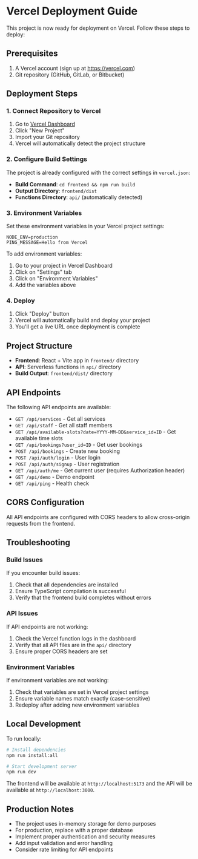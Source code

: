 # Vercel Deployment Guide

This project is now ready for deployment on Vercel. Follow these steps to deploy:

## Prerequisites

1. A Vercel account (sign up at https://vercel.com)
2. Git repository (GitHub, GitLab, or Bitbucket)

## Deployment Steps

### 1. Connect Repository to Vercel

1. Go to [Vercel Dashboard](https://vercel.com/dashboard)
2. Click "New Project"
3. Import your Git repository
4. Vercel will automatically detect the project structure

### 2. Configure Build Settings

The project is already configured with the correct settings in `vercel.json`:

- **Build Command**: `cd frontend && npm run build`
- **Output Directory**: `frontend/dist`
- **Functions Directory**: `api/` (automatically detected)

### 3. Environment Variables

Set these environment variables in your Vercel project settings:

```
NODE_ENV=production
PING_MESSAGE=Hello from Vercel
```

To add environment variables:
1. Go to your project in Vercel Dashboard
2. Click on "Settings" tab
3. Click on "Environment Variables"
4. Add the variables above

### 4. Deploy

1. Click "Deploy" button
2. Vercel will automatically build and deploy your project
3. You'll get a live URL once deployment is complete

## Project Structure

- **Frontend**: React + Vite app in `frontend/` directory
- **API**: Serverless functions in `api/` directory
- **Build Output**: `frontend/dist/` directory

## API Endpoints

The following API endpoints are available:

- `GET /api/services` - Get all services
- `GET /api/staff` - Get all staff members
- `GET /api/available-slots?date=YYYY-MM-DD&service_id=ID` - Get available time slots
- `GET /api/bookings?user_id=ID` - Get user bookings
- `POST /api/bookings` - Create new booking
- `POST /api/auth/login` - User login
- `POST /api/auth/signup` - User registration
- `GET /api/auth/me` - Get current user (requires Authorization header)
- `GET /api/demo` - Demo endpoint
- `GET /api/ping` - Health check

## CORS Configuration

All API endpoints are configured with CORS headers to allow cross-origin requests from the frontend.

## Troubleshooting

### Build Issues

If you encounter build issues:

1. Check that all dependencies are installed
2. Ensure TypeScript compilation is successful
3. Verify that the frontend build completes without errors

### API Issues

If API endpoints are not working:

1. Check the Vercel function logs in the dashboard
2. Verify that all API files are in the `api/` directory
3. Ensure proper CORS headers are set

### Environment Variables

If environment variables are not working:

1. Check that variables are set in Vercel project settings
2. Ensure variable names match exactly (case-sensitive)
3. Redeploy after adding new environment variables

## Local Development

To run locally:

```bash
# Install dependencies
npm run install:all

# Start development server
npm run dev
```

The frontend will be available at `http://localhost:5173` and the API will be available at `http://localhost:3000`.

## Production Notes

- The project uses in-memory storage for demo purposes
- For production, replace with a proper database
- Implement proper authentication and security measures
- Add input validation and error handling
- Consider rate limiting for API endpoints
